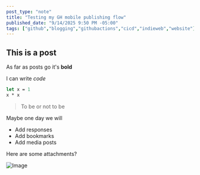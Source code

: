 ```yaml
---
post_type: "note"
title: "Testing my GH mobile publishing flow"
published_date: "9/14/2025 9:50 PM -05:00"
tags: ["github","blogging","githubactions","cicd","indieweb","website"]
---
```


## This is a post

As far as posts go it's **bold**

I can write *code*

```fsharp
let x = 1
x * x
```

> To be or not to be

Maybe one day we will

- Add responses
- Add bookmarks
- Add media posts

Here are some attachments?

![Image](https://github.com/user-attachments/assets/5ae15c0b-fac2-4ec5-be39-15fe6db277ca)